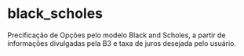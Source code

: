 # black_scholes
Precificação de Opções pelo modelo Black and Scholes, a partir de informações divulgadas pela B3 e taxa de juros desejada pelo usuário.
